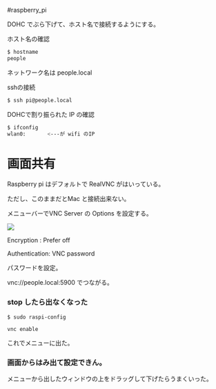 #raspberry_pi 

DOHC でぶら下げて、ホスト名で接続するようにする。

ホスト名の確認

```bash
$ hostname
people
```

ネットワーク名は people.local

sshの接続

```bash
$ ssh pi@people.local
```

DOHCで割り振られた IP の確認

```bash
$ ifconfig
wlan0:       <---が wifi のIP
```

# 画面共有

Raspberry pi はデフォルトで RealVNC がはいっている。

ただし、このままだとMac と接続出来ない。

メニューバーでVNC Server の Options を設定する。

![](image-kn8cr7d1.png)



Encryption : Prefer off

Authentication: VNC password

パスワードを設定。

vnc://people.local:5900 でつながる。

### stop したら出なくなった
```shell
$ sudo raspi-config

vnc enable
```

これでメニューに出た。

### 画面からはみ出て設定できん。

メニューから出したウィンドウの上をドラッグして下げたらうまくいった。


